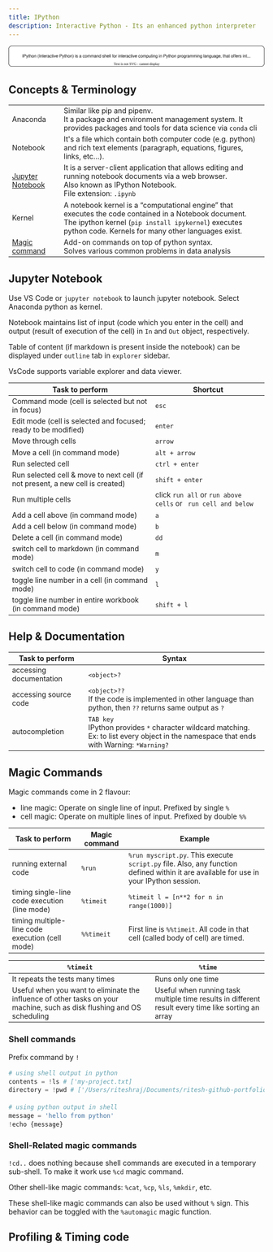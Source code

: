 ```yaml
---
title: IPython
description: Interactive Python - Its an enhanced python interpreter
---
```


![ipython Image](./ipython.drawio.svg)

## Concepts & Terminology

|                                       |                                                                                                                                                                                                                         |
| ------------------------------------- | ----------------------------------------------------------------------------------------------------------------------------------------------------------------------------------------------------------------------- |
| Anaconda                              | Similar like pip and pipenv. </br> It a package and environment management system. It provides packages and tools for data science via `conda` cli                                                                      |
| Notebook                              | It's a file which contain both computer code (e.g. python) and rich text elements (paragraph, equations, figures, links, etc…).                                                                                         |
| [Jupyter Notebook](#jupyter-notebook) | It is a server-client application that allows editing and running notebook documents via a web browser. </br> Also known as IPython Notebook. </br> File extension: `.ipynb`                                            |
| Kernel                                | A notebook kernel is a “computational engine” that executes the code contained in a Notebook document. </br> The ipython kernel (`pip install ipykernel`) executes python code. Kernels for many other languages exist. |
| [Magic command](#magic-commands)      | Add-on commands on top of python syntax. </br> Solves various common problems in data analysis                                                                                                                          |

## Jupyter Notebook

Use VS Code or `jupyter notebook` to launch jupyter notebook. Select Anaconda python as kernel.

Notebook maintains list of input (code which you enter in the cell) and output (result of execution of the cell) in `In` and `Out` object, respectively.

Table of content (if markdown is present inside the notebook) can be displayed under `outline` tab in `explorer` sidebar.

VsCode supports variable explorer and data viewer.

| Task to perform                                                               | Shortcut                                                      |
| ----------------------------------------------------------------------------- | ------------------------------------------------------------- |
| Command mode (cell is selected but not in focus)                              | `esc`                                                         |
| Edit mode (cell is selected and focused; ready to be modified)                | `enter`                                                       |
| Move through cells                                                            | `arrow`                                                       |
| Move a cell (in command mode)                                                 | `alt + arrow`                                                 |
| Run selected cell                                                             | `ctrl + enter`                                                |
| Run selected cell & move to next cell (if not present, a new cell is created) | `shift + enter`                                               |
| Run multiple cells                                                            | click `run all` or `run above cells` or ` run cell and below` |
| Add a cell above (in command mode)                                            | `a`                                                           |
| Add a cell below (in command mode)                                            | `b`                                                           |
| Delete a cell (in command mode)                                               | `dd`                                                          |
| switch cell to markdown (in command mode)                                     | `m`                                                           |
| switch cell to code (in command mode)                                         | `y`                                                           |
| toggle line number in a cell (in command mode)                                | `l`                                                           |
| toggle line number in entire workbook (in command mode)                       | `shift + l`                                                   |

## Help & Documentation

| Task to perform         | Syntax                                                                                                                                                |
| ----------------------- | ----------------------------------------------------------------------------------------------------------------------------------------------------- |
| accessing documentation | `<object>?`                                                                                                                                           |
| accessing source code   | `<object>??` </br> If the code is implemented in other language than python, then `??` returns same output as `?`                                     |
| autocompletion          | `TAB key` </br> IPython provides `*` character wildcard matching. </br> Ex: to list every object in the namespace that ends with Warning: `*Warning?` |

## Magic Commands

Magic commands come in 2 flavour:

- line magic: Operate on single line of input. Prefixed by single `%`
- cell magic: Operate on multiple lines of input. Prefixed by double `%%`

| Task to perform                                 | Magic command | Example                                                                                                                                |
| ----------------------------------------------- | ------------- | -------------------------------------------------------------------------------------------------------------------------------------- |
| running external code                           | `%run`        | `%run myscript.py`. This execute `script.py` file. Also, any function defined within it are available for use in your IPython session. |
| timing single-line code execution (line mode)   | `%timeit`     | `%timeit l = [n**2 for n in range(1000)]`                                                                                              |
| timing multiple-line code execution (cell mode) | `%%timeit`    | First line is `%%timeit`. All code in that cell (called body of cell) are timed.                                                       |

| `%timeit`                                                                                                               | `%time`                                                                                             |
| ----------------------------------------------------------------------------------------------------------------------- | --------------------------------------------------------------------------------------------------- |
| It repeats the tests many times                                                                                         | Runs only one time                                                                                  |
| Useful when you want to eliminate the influence of other tasks on your machine, such as disk flushing and OS scheduling | Useful when running task multiple time results in different result every time like sorting an array |

### Shell commands

Prefix command by `!`

```python title="my-shell.py"
# using shell output in python
contents = !ls # ['my-project.txt]
directory = !pwd # ['/Users/riteshraj/Documents/ritesh-github-portfolio-monorepo']

# using python output in shell
message = 'hello from python'
!echo {message}
```

### Shell-Related magic commands

`!cd..` does nothing because shell commands are executed in a temporary sub-shell. To make it work use `%cd` magic command.

Other shell-like magic commands: `%cat`, `%cp`, `%ls`, `%mkdir`, etc.

These shell-like magic commands can also be used without `%` sign. This behavior can be toggled with the `%automagic` magic function.

## Profiling & Timing code
